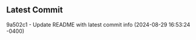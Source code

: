 
## Latest Commit
9a502c1 - Update README with latest commit info (2024-08-29 16:53:24 -0400) <Yunxi-Zhou>

